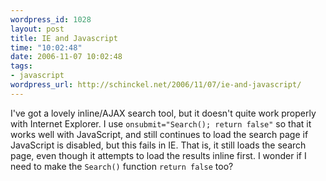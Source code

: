 ```yaml
--- 
wordpress_id: 1028
layout: post
title: IE and Javascript
time: "10:02:48"
date: 2006-11-07 10:02:48
tags: 
- javascript
wordpress_url: http://schinckel.net/2006/11/07/ie-and-javascript/
---
```

I've got a lovely inline/AJAX search tool, but it doesn't quite work properly with Internet Explorer. I use `onsubmit="Search(); return false"` so that it works well with JavaScript, and still continues to load the search page if JavaScript is disabled, but this fails in IE. That is, it still loads the search page, even though it attempts to load the results inline first. I wonder if I need to make the `Search()` function `return false` too? 
